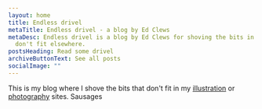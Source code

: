 ```yaml
---
layout: home
title: Endless drivel
metaTitle: Endless drivel - a blog by Ed Clews
metaDesc: Endless drivel is a blog by Ed Clews for shoving the bits in that
  don't fit elsewhere.
postsHeading: Read some drivel
archiveButtonText: See all posts
socialImage: ""
---
```

This is my blog where I shove the bits that don't fit in my [illustration](https://edclews.com) or [photography](https://www.edclewsphoto.co.uk) sites. Sausages